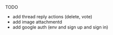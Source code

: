 TODO

- add thread reply actions (delete, vote)
- add image attachmentd
- add google auth (env and sign up and sign in)
